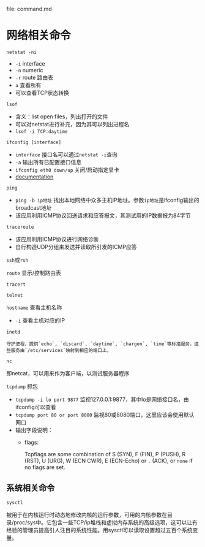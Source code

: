 file: command.md

# 网络相关命令

`netstat -ni` 
- `-i` interface 
- `-n` numeric 
- `-r` route 路由表
- `a` 查看所有
- 可以查看TCP状态转换

`lsof`
- 含义：list open files，列出打开的文件
- 可以对netstat进行补充，因为其可以列出进程名
- `lsof -i TCP:daytime`

`ifconfig [interface]`
- `interface` 接口名可以通过`netstat -i`查询
- `-a` 输出所有已配置接口信息
- `ifconfig eth0 down/up` 关闭/启动指定显卡
- [documentation](https://www.runoob.com/linux/linux-comm-ifconfig.html)

`ping`
- `ping -b ip地址` 找出本地网络中众多主机IP地址。参数`ip地址`是ifconfig输出的broadcast地址
- 该应用利用ICMP协议回送请求和应答报文，其测试用的IP数据报为84字节

`traceroute`
- 该应用利用ICMP协议进行网络诊断
- 自行构造UDP分组来发送并读取所引发的ICMP应答


`ssh`或`rsh`

`route` 显示/控制路由表

`tracert`

`telnet`


`hostname` 查看主机名称
- `-i` 查看主机对应的IP

`inetd`

    守护进程，提供`echo`, `discard`, `daytime`, `chargen`, `time`等标准服务，这些服务由`/etc/services`映射到相应的端口上。

`nc` 

即netcat，可以用来作为客户端，以测试服务器程序

`tcpdump` 抓包
- `tcpdump -i lo port 9877` 监视127.0.0.1:9877，其中lo是网络接口名，由ifconfig可以查看
- `tcpdump port 80 or port 8080` 监视80或8080端口，这里应该会使用默认网口
- 输出字段说明：
  - flags: 

    Tcpflags are some combination of S (SYN), F (FIN), P (PUSH), R (RST), U (URG), W (ECN CWR), E (ECN-Echo) or `.` (ACK), or `none` if no flags are set.

## 系统相关命令

`sysctl`

被用于在内核运行时动态地修改内核的运行参数，可用的内核参数在目录/proc/sys中。它包含一些TCP/ip堆栈和虚拟内存系统的高级选项，这可以让有经验的管理员提高引人注目的系统性能。用sysctl可以读取设置超过五百个系统变量。